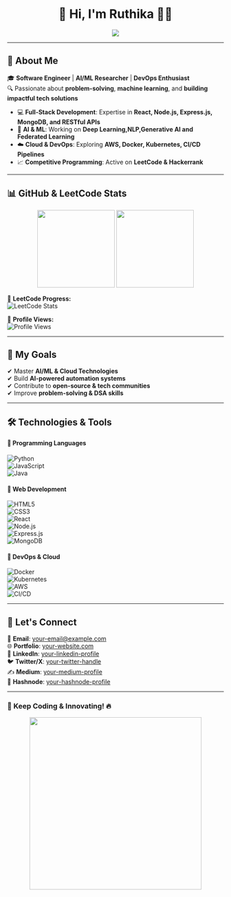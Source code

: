<h1 align="center"> 🚀 Hi, I'm Ruthika 👩‍💻 </h1>  
<p align="center">
  <img src="https://readme-typing-svg.herokuapp.com?font=Fira+Code&duration=4000&pause=1000&color=29C5F6&center=true&vCenter=true&width=650&lines=Full-Stack+Developer+%7C+AI%2FML+Enthusiast;Passionate+about+Tech+%26+Innovation;Building+Scalable+Web+%26+Cloud+Solutions;Exploring+Federated+Learning+%7C+Big+Data" />
</p>  

---

## 📌 About Me  
🎓 **Software Engineer** | **AI/ML Researcher** | **DevOps Enthusiast**  
🔍 Passionate about **problem-solving**, **machine learning**, and **building impactful tech solutions**  

- 💻 **Full-Stack Development**: Expertise in **React, Node.js, Express.js, MongoDB, and RESTful APIs**  
- 🤖 **AI & ML**: Working on **Deep Learning,NLP,Generative AI and Federated Learning**  
- ☁️ **Cloud & DevOps**: Exploring **AWS, Docker, Kubernetes, CI/CD Pipelines**   
- 📈 **Competitive Programming**: Active on **LeetCode & Hackerrank**  

---

## 📊 GitHub & LeetCode Stats  

<p align="center">
  <img src="https://github-readme-streak-stats.herokuapp.com/?user=your-github-username&theme=radical" height="180" />
  <img src="https://github-readme-stats.vercel.app/api?username=your-github-username&show_icons=true&theme=radical" height="180" />
</p>  

🔸 **LeetCode Progress:**  
![LeetCode Stats](https://leetcode.com/u/Ruthikareck/?theme=dark&font=Montserrat&ext=heatmap)  

🔹 **Profile Views:**  
![Profile Views](https://komarev.com/ghpvc/?username=your-github-username&color=blue&style=flat-square)  

---

## 🎯 My Goals  

✔ Master **AI/ML & Cloud Technologies**  
✔ Build **AI-powered automation systems**  
✔ Contribute to **open-source & tech communities**  
✔ Improve **problem-solving & DSA skills**  

---

## 🛠️ Technologies & Tools  

#### 🔹 Programming Languages  
![Python](https://img.shields.io/badge/Python-3776AB?style=flat-square&logo=python&logoColor=white)  
![JavaScript](https://img.shields.io/badge/JavaScript-F7DF1E?style=flat-square&logo=javascript&logoColor=black)  
![Java](https://img.shields.io/badge/Java-ED8B00?style=flat-square&logo=java&logoColor=white)  

#### 🔹 Web Development  
![HTML5](https://img.shields.io/badge/HTML5-E34F26?style=flat-square&logo=html5&logoColor=white)  
![CSS3](https://img.shields.io/badge/CSS3-1572B6?style=flat-square&logo=css3&logoColor=white)  
![React](https://img.shields.io/badge/React-61DAFB?style=flat-square&logo=react&logoColor=black)  
![Node.js](https://img.shields.io/badge/Node.js-339933?style=flat-square&logo=node.js&logoColor=white)  
![Express.js](https://img.shields.io/badge/Express.js-000000?style=flat-square&logo=express&logoColor=white)  
![MongoDB](https://img.shields.io/badge/MongoDB-47A248?style=flat-square&logo=mongodb&logoColor=white)  

#### 🔹 DevOps & Cloud  
![Docker](https://img.shields.io/badge/Docker-2496ED?style=flat-square&logo=docker&logoColor=white)  
![Kubernetes](https://img.shields.io/badge/Kubernetes-326CE5?style=flat-square&logo=kubernetes&logoColor=white)  
![AWS](https://img.shields.io/badge/AWS-FF9900?style=flat-square&logo=amazon-aws&logoColor=white)  
![CI/CD](https://img.shields.io/badge/CI/CD-239120?style=flat-square&logo=gitlab&logoColor=white)  

---

## 📢 Let's Connect  

💌 **Email**: [your-email@example.com](mailto:your-email@example.com)  
🌐 **Portfolio**: [your-website.com](https://your-website.com)  
🔗 **LinkedIn**: [your-linkedin-profile](https://linkedin.com/in/your-profile)  
🐦 **Twitter/X**: [your-twitter-handle](https://twitter.com/your-handle)  
✍ **Medium**: [your-medium-profile](https://medium.com/@your-profile)  
📝 **Hashnode**: [your-hashnode-profile](https://hashnode.com/@your-profile)  

---

### 🚀 Keep Coding & Innovating! 🔥  

<p align="center">
  <img src="https://media.giphy.com/media/L1R1tvI9svkIWwpVYr/giphy.gif" width="400px">
</p>
